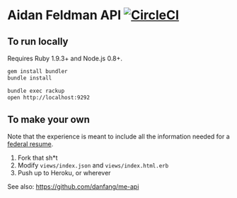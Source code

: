 # Aidan Feldman API [![CircleCI](https://circleci.com/gh/afeld/api.afeld.me.svg?style=svg)](https://circleci.com/gh/afeld/api.afeld.me)

## To run locally

Requires Ruby 1.9.3+ and Node.js 0.8+.

```bash
gem install bundler
bundle install

bundle exec rackup
open http://localhost:9292
```

## To make your own

Note that the experience is meant to include all the information needed for a [federal resume](https://join.tts.gsa.gov/resume/).

1. Fork that sh\*t
2. Modify `views/index.json` and `views/index.html.erb`
3. Push up to Heroku, or wherever

See also: https://github.com/danfang/me-api
